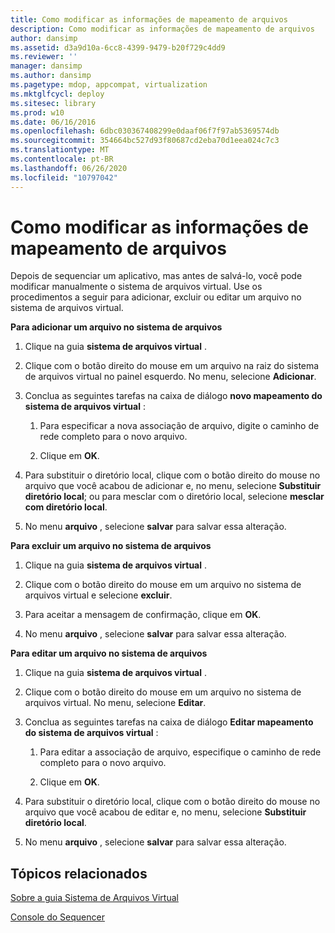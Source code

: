 ```yaml
---
title: Como modificar as informações de mapeamento de arquivos
description: Como modificar as informações de mapeamento de arquivos
author: dansimp
ms.assetid: d3a9d10a-6cc8-4399-9479-b20f729c4dd9
ms.reviewer: ''
manager: dansimp
ms.author: dansimp
ms.pagetype: mdop, appcompat, virtualization
ms.mktglfcycl: deploy
ms.sitesec: library
ms.prod: w10
ms.date: 06/16/2016
ms.openlocfilehash: 6dbc030367408299e0daaf06f7f97ab5369574db
ms.sourcegitcommit: 354664bc527d93f80687cd2eba70d1eea024c7c3
ms.translationtype: MT
ms.contentlocale: pt-BR
ms.lasthandoff: 06/26/2020
ms.locfileid: "10797042"
---
```

# Como modificar as informações de mapeamento de arquivos


Depois de sequenciar um aplicativo, mas antes de salvá-lo, você pode modificar manualmente o sistema de arquivos virtual. Use os procedimentos a seguir para adicionar, excluir ou editar um arquivo no sistema de arquivos virtual.

**Para adicionar um arquivo no sistema de arquivos**

1.  Clique na guia **sistema de arquivos virtual** .

2.  Clique com o botão direito do mouse em um arquivo na raiz do sistema de arquivos virtual no painel esquerdo. No menu, selecione **Adicionar**.

3.  Conclua as seguintes tarefas na caixa de diálogo **novo mapeamento do sistema de arquivos virtual** :

    1.  Para especificar a nova associação de arquivo, digite o caminho de rede completo para o novo arquivo.

    2.  Clique em **OK**.

4.  Para substituir o diretório local, clique com o botão direito do mouse no arquivo que você acabou de adicionar e, no menu, selecione **Substituir diretório local**; ou para mesclar com o diretório local, selecione **mesclar com diretório local**.

5.  No menu **arquivo** , selecione **salvar** para salvar essa alteração.

**Para excluir um arquivo no sistema de arquivos**

1.  Clique na guia **sistema de arquivos virtual** .

2.  Clique com o botão direito do mouse em um arquivo no sistema de arquivos virtual e selecione **excluir**.

3.  Para aceitar a mensagem de confirmação, clique em **OK**.

4.  No menu **arquivo** , selecione **salvar** para salvar essa alteração.

**Para editar um arquivo no sistema de arquivos**

1.  Clique na guia **sistema de arquivos virtual** .

2.  Clique com o botão direito do mouse em um arquivo no sistema de arquivos virtual. No menu, selecione **Editar**.

3.  Conclua as seguintes tarefas na caixa de diálogo **Editar mapeamento do sistema de arquivos virtual** :

    1.  Para editar a associação de arquivo, especifique o caminho de rede completo para o novo arquivo.

    2.  Clique em **OK**.

4.  Para substituir o diretório local, clique com o botão direito do mouse no arquivo que você acabou de editar e, no menu, selecione **Substituir diretório local**.

5.  No menu **arquivo** , selecione **salvar** para salvar essa alteração.

## Tópicos relacionados


[Sobre a guia Sistema de Arquivos Virtual](about-the-virtual-file-system-tab.md)

[Console do Sequencer](sequencer-console.md)

 

 





